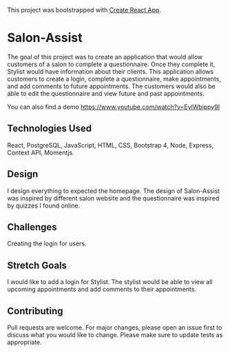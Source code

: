 This project was bootstrapped with [Create React App](https://github.com/facebook/create-react-app).

# Salon-Assist 

The goal of this project was to create an application that would allow customers of a salon to complete a questionnaire. Once they complete it, Stylist would have information about their clients. This application allows customers to create a login, complete a questionnaire, make appointments, and add comments to future appointments. The customers would also be able to edit the questionnaire and view future and past appointments.

You can also find a demo https://www.youtube.com/watch?v=EylWbippy9I

## Technologies Used
React, PostgreSQL, JavaScript, HTML, CSS, Bootstrap 4, Node, Express, Context API, Momentjs.

## Design 
I design everything to expected the homepage. The design of Salon-Assist was inspired by different salon website and the questionnaire was inspired by quizzes I found online. 

## Challenges
Creating the login for users.

## Stretch Goals
I would like to add a login for Stylist. The stylist would be able to view all upcoming appointments and add comments to their appointments.

## Contributing
Pull requests are welcome. For major changes, please open an issue first to discuss what you would like to change.
Please make sure to update tests as appropriate.









